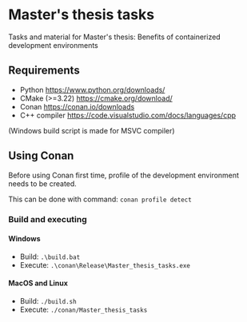 # Master's thesis tasks
Tasks and material for Master's thesis: Benefits of containerized development environments

## Requirements
 - Python https://www.python.org/downloads/
 - CMake (>=3.22) https://cmake.org/download/
 - Conan https://conan.io/downloads
 - C++ compiler https://code.visualstudio.com/docs/languages/cpp
 
 (Windows build script is made for MSVC compiler)

## Using Conan

Before using Conan first time, profile of the development environment needs to be created.

This can be done with command:  `conan profile detect`

### Build and executing

#### Windows
 - Build: `.\build.bat`
 - Execute: `.\conan\Release\Master_thesis_tasks.exe`

#### MacOS and Linux
 - Build: `./build.sh`
 - Execute: `./conan/Master_thesis_tasks`